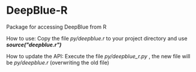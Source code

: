# DeepBlue-R
 Package for accessing DeepBlue from R
 
How to use:
 Copy the file *py/deepblue.r* to your project directory and use ***source("deepblue.r")***
 
How to update the API:
 Execute the file *py/deepblue_r.py* , the new file will be *py/deepblue.r* (overwriting the old file)
 
 
